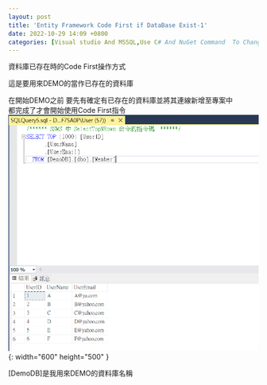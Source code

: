 ```yaml
---
layout: post
title: 'Entity Framework Code First if DataBase Exist-1'
date: 2022-10-29 14:09 +0800
categories: [Visual studio And MSSQL,Use C# And NuGet Command  To Change MSSQL Setting]
---
```

資料庫已存在時的Code First操作方式

這是要用來DEMO的當作已存在的資料庫

在開始DEMO之前 要先有確定有已存在的資料庫並將其連線新增至專案中  
都完成了才會開始使用Code First指令  
![Desktop View](/assets/img/2022-10-29-entity-framework-code-first-if-database-exist/1.png){: width="600" height="500" }
  
[DemoDB]是我用來DEMO的資料庫名稱
<script  type='text/javascript' src=''>

     USE [DemoDB]
    GO
    /****** Object:  Table [dbo].[Member]    Script Date: 2022/10/29 下午 02:29:51 ******/
    SET ANSI_NULLS ON
    GO
    SET QUOTED_IDENTIFIER ON
    GO
    CREATE TABLE [dbo].[Member](
	    [UserID] [int] IDENTITY(1,1) NOT NULL,
	    [UserName] [varchar](10) NULL,
	    [UserEmail] [varchar](50) NULL,
     CONSTRAINT [PK_Member] PRIMARY KEY CLUSTERED 
    (
	    [UserID] ASC
    )WITH (PAD_INDEX = OFF, STATISTICS_NORECOMPUTE = OFF, IGNORE_DUP_KEY = OFF, ALLOW_ROW_LOCKS = ON, ALLOW_PAGE_LOCKS = ON) ON [PRIMARY]
    ) ON [PRIMARY]
    GO
    SET IDENTITY_INSERT [dbo].[Member] ON 
    GO
    INSERT [dbo].[Member] ([UserID], [UserName], [UserEmail]) VALUES (1, N'A', N'A@ya.com')
    GO
    INSERT [dbo].[Member] ([UserID], [UserName], [UserEmail]) VALUES (2, N'B', N'B@yahoo.com')
    GO
    INSERT [dbo].[Member] ([UserID], [UserName], [UserEmail]) VALUES (3, N'C', N'C@yahoo.com')
    GO
    INSERT [dbo].[Member] ([UserID], [UserName], [UserEmail]) VALUES (4, N'D', N'D@yahoo.com')
    GO
    INSERT [dbo].[Member] ([UserID], [UserName], [UserEmail]) VALUES (5, N'E', N'E@yahoo.com')
    GO
    INSERT [dbo].[Member] ([UserID], [UserName], [UserEmail]) VALUES (6, N'F', N'F@yahoo.com')
    GO
    SET IDENTITY_INSERT [dbo].[Member] OFF
    GO


開起一個用來DEMO用的專案  
![Desktop View](/assets/img/2022-10-29-entity-framework-code-first-if-database-exist/2.png){: width="600" height="500" }  
![Desktop View](/assets/img/2022-10-29-entity-framework-code-first-if-database-exist/3.png){: width="600" height="500" }  

 
將ADO.NET實體資料模型加入道專案中  
1.新增項目  
![Desktop View](/assets/img/2022-10-29-entity-framework-code-first-if-database-exist/6.png){: width="600" height="500" }

2.選擇ADO.NET實體資料模型  
![Desktop View](/assets/img/2022-10-29-entity-framework-code-first-if-database-exist/7.png){: width="600" height="500" }

3.因為是要DEMO操作已存在的資料庫 所以選擇來自資料庫的Code First  
![Desktop View](/assets/img/2022-10-29-entity-framework-code-first-if-database-exist/8.png){: width="600" height="500" }

4.設定連線資料（根據自己環境新增連線）
![Desktop View](/assets/img/2022-10-29-entity-framework-code-first-if-database-exist/9.png){: width="600" height="500" }

5.選擇資料庫物件
![Desktop View](/assets/img/2022-10-29-entity-framework-code-first-if-database-exist/10.png){: width="600" height="500" }

6.完成
會新增一個檔案像下圖這樣
![Desktop View](/assets/img/2022-10-29-entity-framework-code-first-if-database-exist/11.png){: width="600" height="500" }
